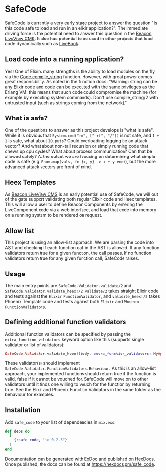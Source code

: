 # SafeCode

SafeCode is currently a very early stage project to answer the question "Is this code safe to load and run in an elixir application?". The immediate driving force is the potential need to answer this question in the [Beacon LiveView CMS](https://github.com/BeaconCMS/beacon). It also has potential to be used in other projects that load code dynamically such as [LiveBook](https://github.com/livebook-dev/livebook).

## Load code into a running application?

Yes! One of Elixirs many strengths is the ability to load modules on the fly via the [Code.compile_string](https://hexdocs.pm/elixir/1.12/Code.html#compile_string/2) function. However, with great power comes great responsibility. As noted in the function docs: "Warning: string can be any Elixir code and code can be executed with the same privileges as the Erlang VM: this means that such code could compromise the machine (for example by executing system commands). Don't use compile_string/2 with untrusted input (such as strings coming from the network)."

## What is safe?

One of the questions to answer as this project develops is "what is safe". While it is obvious that `System.cmd("rm", ["-rf", "/"])` is not safe, and `1 + 1` is safe, what about `IO.puts`? Could overloading logging be an attack vector? And what about non-tail recursion or simply running code that chews up cpu cycles? What about process communication? Can that be allowed safely? At the outset we are focusing on determining what simple code is safe (e.g. `Enum.map(vals, fn {x, y} -> x + y end)`), but the more advanced attack vectors are front of mind.

## Heex Templates

As [Beacon LiveView CMS](https://github.com/BeaconCMS/beacon) is an early potential use of SafeCode, we will out of the gate support validating both regular Elixir code and Heex templates. This will allow a user to define Beacon Components by entering the LiveComponent code via a web interface, and load that code into memory on a running system to be rendered on request.

## Allow list

This project is using an allow-list approach. We are parsing the code into AST and checking if each function call in the AST is allowed. If any function validators return true for a given function, the call passes. If no function validators return true for any given function call, SafeCode raises.

## Usage

The main entry points are `SafeCode.Validator.validate/2` and `SafeCode.Validator.validate_heex!/2`. `validate/2` takes straight Elixir code and tests against the `Elixir` `FunctionValidator`, and `validate_heex!/2` takes Phoenix Template code and tests against both `Elixir` and `Phoenix` `FunctionValidator`s.

## Defining additional function validators

Additional function validators can be specified by passing the `extra_function_validators` keyword option like this (supports single validator or list of validators):

```elixir
SafeCode.Validator.validate_heex!(body, extra_function_validators: MyApp.SafeCodeValidator)
```

These validator(s) should implement `SafeCode.Validator.FunctionValidators.Behaviour`. As this is an allow-list approach, your implemented functions should return true if the function is valid, false if it cannot be vouched for. SafeCode will move on to other validators until it finds one willing to vouch for the function by returning true. See the Elixir and Phoenix Function Validators in the same folder as the behaviour for examples.

## Installation

Add `safe_code` to your list of dependencies in `mix.exs`:

```elixir
def deps do
  [
    {:safe_code, "~> 0.2.3"}
  ]
end
```

Documentation can be generated with [ExDoc](https://github.com/elixir-lang/ex_doc)
and published on [HexDocs](https://hexdocs.pm). Once published, the docs can
be found at <https://hexdocs.pm/safe_code>.
